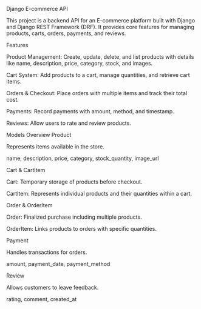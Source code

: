 Django E-commerce API

This project is a backend API for an E-commerce platform built with Django and Django REST Framework (DRF). It provides core features for managing products, carts, orders, payments, and reviews.

Features

Product Management: Create, update, delete, and list products with details like name, description, price, category, stock, and images.

Cart System: Add products to a cart, manage quantities, and retrieve cart items.

Orders & Checkout: Place orders with multiple items and track their total cost.

Payments: Record payments with amount, method, and timestamp.

Reviews: Allow users to rate and review products.

Models Overview
Product

Represents items available in the store.

name, description, price, category, stock_quantity, image_url

Cart & CartItem

Cart: Temporary storage of products before checkout.

CartItem: Represents individual products and their quantities within a cart.

Order & OrderItem

Order: Finalized purchase including multiple products.

OrderItem: Links products to orders with specific quantities.

Payment

Handles transactions for orders.

amount, payment_date, payment_method

Review

Allows customers to leave feedback.

rating, comment, created_at